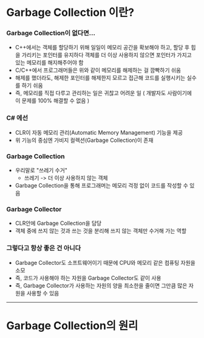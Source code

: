 Garbage Collection 이란?
===
### Garbage Collection이 없다면...
* C++에서는 객체를 할당하기 위해 일일이 메모리 공간을 확보해야 하고, 할당 후 힙을 가리키는 포인터를 유지하다 객체를 더 이상 사용하지 않으면 포인터가 가지고 있는 메모리를 해지해주어야 함
* C/C++에서 프로그래머들은 위와 같이 메모리를 해제하는 걸 깜빡하기 쉬움
* 해제를 했더라도, 해제한 포인터를 해제한지 모르고 접근해 코드를 실행시키는 실수를 하기 쉬움
* 즉, 메모리를 직접 다루고 관리하는 일은 귀찮고 어려운 일 ( 개발자도 사람이기에 이 문제를 100% 해결할 수 없음 )

### C# 에선
* CLR이 자동 메모리 관리(Automatic Memory Management) 기능을 제공
* 위 기능의 중심엔 가비지 컬렉션(Garbage Collection)이 존재


### Garbage Collection
* 우리말로 "쓰레기 수거"
  * 쓰레기 -> 더 이상 사용하지 않는 객체
* Garbage Collection을 통해 프로그래머는 메모리 걱정 없이 코드를 작성할 수 있음

### Garbage Collector
* CLR안에 Garbage Collection을 담당
* 객체 중에 쓰지 않는 것과 쓰는 것을 분리해 쓰지 않는 객체만 수거해 가는 역할

### 그렇다고 항상 좋은 건 아니다
* Garbage Collector도 소프트웨어이기 때문에 CPU와 메모리 같은 컴퓨팅 자원을 소모
* 즉, 코드가 사용해야 하는 자원을 Garbage Collector도 같이 사용
* 즉, Garbage Collector가 사용하는 자원의 양을 최소한을 줄이면 그만큼 많은 자원을 사용할 수 있음

***
Garbage Collection의 원리
===

